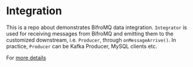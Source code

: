 # Integration
This is a repo about demonstrates BifroMQ data integration. `Integrator` is used for receiving messages from BifroMQ and 
emitting them to the customized downstream, i.e. `Producer`, through `onMessageArrive()`. In practice, `Producer` can be 
Kafka Producer, MySQL clients etc.  

For [more details](https://github.com/baidu/bifromq-docs/blob/master/website/docs/05_user_guide/2_integration/1_integration.md)
